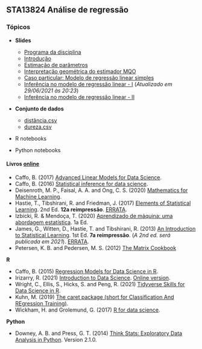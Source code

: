 ## STA13824 Análise de regressão


### Tópicos

* **Slides**

  - [Programa da disciplina](https://bit.ly/3vhS3sB)
  - [Introdução](https://bit.ly/3zyTUNc)
  - [Estimação de parâmetros](https://bit.ly/3iWPb1K)
  - [Interpretação geométrica do estimador MQO](https://bit.ly/3qkA4AV)   
  - [Caso particular: Modelo de regressão linear simples](https://bit.ly/3jbGGAf)
  - [Inferência no modelo de regressão linear - I](https://bit.ly/3h0ohow) (*Atualizado em 29/06/2021 às 20:23*)
  - [Inferência no modelo de regressão linear - II]()


* **Conjunto de dados**
  - [distância.csv](https://bit.ly/3w3AAo6)
  - [dureza.csv](https://bit.ly/3y2bTd1)
  
* R notebooks

* Python notebooks

#### Livros [online](https://bit.ly/3qxIogE)

  - Caffo, B. (2017) [Advanced Linear Models for Data Science](https://bit.ly/3gIfHKT).
  - Caffo, B. (2016) [Statistical inference for data science](https://bit.ly/3qsjgbv).
  - Deisenroth, M. P., Faisal, A. A. and Ong, C. S. (2020) [Mathematics for Machine Learning](https://bit.ly/3gUa1vZ).
  - Hastie, T., Tibshirani, R. and Friedman, J. (2017) [Elements of Statistical Learning](https://stanford.io/3gPor0n). 2nd Ed. **12a reimpressão**. [ERRATA](https://stanford.io/3wIpcPD).
  - Izbicki, R. & Mendoça, T. (2020) [Aprendizado de máquina: uma abordagem estatística](https://bit.ly/3zHVcFJ). 1a Ed.
  - James, G., Witten, D., Hastie, T. and Tibshirani, R. (2013) [An Introduction to Statistical Learning](https://bit.ly/3qjFmwz). 1st Ed. **7a reimpressão**. (*A 2nd ed. será publicada em 2021*). [ERRATA](https://www.statlearning.com/errata-first-edition).
  - Petersen, K. B. and Pedersen, M. S. (2012) [The Matrix Cookbook](http://www2.imm.dtu.dk/pubdb/edoc/imm3274.pdf)
  
  

**R**
  - Caffo, B. (2015) [Regression Models for Data Science in R](https://bit.ly/35FkZAz).
  - Irizarry, R. (2021) [Introduction to Data Science](https://bit.ly/2SRBJBK). [Online version](https://bit.ly/3zEySwF).
  -  Wright, C., Ellis, S., Hicks, S. and Peng, R. (2021) [Tidyverse Skills for Data Science in R](https://bit.ly/3qhUDht).
  -  Kuhn, M. (2019) [The caret package (short for Classification And REgression Training)](http://topepo.github.io/caret/).
  -  Wickham, H. and Grolemund, G. (2017) [R for data science](https://r4ds.had.co.nz/).

**Python**
  - Downey, A. B. and Press, G. T. (2014) [Think Stats: Exploratory Data Analysis in Python](https://bit.ly/3qhbeSH). Version 2.1.0.
